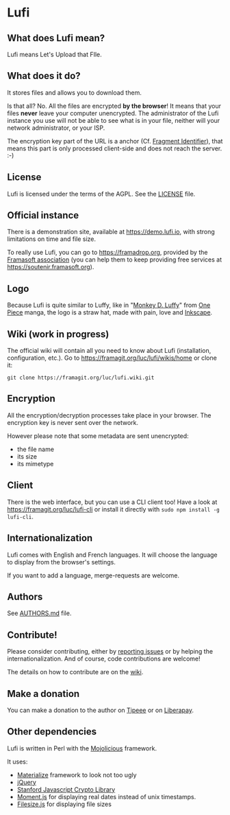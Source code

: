 # Lufi

## What does Lufi mean?

Lufi means Let's Upload that FIle.

## What does it do?

It stores files and allows you to download them.

Is that all? No. All the files are encrypted **by the browser**! It means that your files **never** leave your computer unencrypted.
The administrator of the Lufi instance you use will not be able to see what is in your file, neither will your network administrator, or your ISP.

The encryption key part of the URL is a anchor (Cf. [Fragment Identifier](https://en.wikipedia.org/wiki/Fragment_identifier)), that means this part is only processed client-side and does not reach the server. :-)

## License

Lufi is licensed under the terms of the AGPL. See the [LICENSE](LICENSE) file.

## Official instance

There is a demonstration site, available at <https://demo.lufi.io>, with strong limitations on time and file size.

To really use Lufi, you can go to <https://framadrop.org>, provided by the [Framasoft association](https://framasoft.org) (you can help them to keep providing free services at <https://soutenir.framasoft.org>).

## Logo

Because Lufi is quite similar to Luffy, like in "[Monkey D. Luffy](https://en.wikipedia.org/wiki/Monkey_D._Luffy)" from [One Piece](https://en.wikipedia.org/wiki/One_Piece) manga, the logo is a straw hat, made with pain, love and [Inkscape](https://inkscape.org/).

## Wiki (work in progress)

The official wiki will contain all you need to know about Lufi (installation, configuration, etc.). Go to <https://framagit.org/luc/lufi/wikis/home> or clone it:

```
git clone https://framagit.org/luc/lufi.wiki.git
```

## Encryption

All the encryption/decryption processes take place in your browser. The encryption key is never sent over the network.

However please note that some metadata are sent unencrypted:

* the file name
* its size
* its mimetype

## Client

There is the web interface, but you can use a CLI client too! Have a look at <https://framagit.org/luc/lufi-cli> or install it directly with `sudo npm install -g lufi-cli`.

## Internationalization

Lufi comes with English and French languages. It will choose the language to display from the browser's settings.

If you want to add a language, merge-requests are welcome.

## Authors

See [AUTHORS.md](AUTHORS.md) file.

## Contribute!

Please consider contributing, either by [reporting issues](https://framagit.org/luc/lufi/issues) or by helping the internationalization. And of course, code contributions are welcome!

The details on how to contribute are on the [wiki](https://framagit.org/luc/lufi/wikis/contribute).

## Make a donation

You can make a donation to the author on [Tipeee](https://www.tipeee.com/fiat-tux) or on [Liberapay](https://liberapay.com/sky/).

## Other dependencies

Lufi is written in Perl with the [Mojolicious](http://mojolicio.us) framework.

It uses:

* [Materialize](http://materializecss.com/) framework to look not too ugly
* [jQuery](https://jquery.com)
* [Stanford Javascript Crypto Library](http://bitwiseshiftleft.github.com/sjcl/)
* [Moment.js](http://momentjs.com/) for displaying real dates instead of unix timestamps.
* [Filesize.js](http://filesizejs.com/) for displaying file sizes
